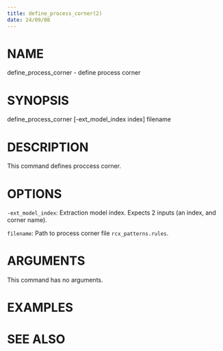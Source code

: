 ```yaml
---
title: define_process_corner(2)
date: 24/09/08
---
```


# NAME

define_process_corner - define process corner

# SYNOPSIS

define_process_corner 
    [-ext_model_index index]
    filename


# DESCRIPTION

This command defines proccess corner.

# OPTIONS

`-ext_model_index`:  Extraction model index. Expects 2 inputs (an index, and corner name).

`filename`:  Path to process corner file `rcx_patterns.rules`.

# ARGUMENTS

This command has no arguments.

# EXAMPLES

# SEE ALSO
